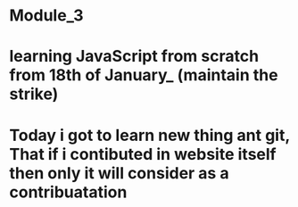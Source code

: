 # Module_3
# learning JavaScript from scratch from 18th of January_ (maintain the strike)
# Today i got to learn new thing ant git, That if i contibuted in website itself then only it will consider as a contribuatation 
